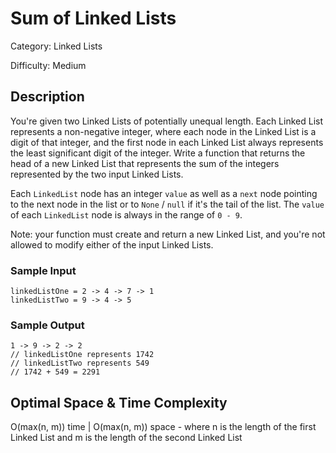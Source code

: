 # Sum of Linked Lists

Category: Linked Lists

Difficulty: Medium

## Description

You're given two Linked Lists of potentially unequal length. Each Linked List
represents a non-negative integer, where each node in the Linked List is a
digit of that integer, and the first node in each Linked List always
represents the least significant digit of the integer. Write a function that
returns the head of a new Linked List that represents the sum of the integers
represented by the two input Linked Lists.

Each `LinkedList` node has an integer `value` as well as
a `next` node pointing to the next node in the list or to
`None` / `null` if it's the tail of the list. The
`value` of each `LinkedList` node is always in the range
of `0 - 9`.

Note: your function must create and return a new Linked List, and you're not
allowed to modify either of the input Linked Lists.


### Sample Input
```
linkedListOne = 2 -> 4 -> 7 -> 1
linkedListTwo = 9 -> 4 -> 5
```

### Sample Output
```
1 -> 9 -> 2 -> 2
// linkedListOne represents 1742
// linkedListTwo represents 549
// 1742 + 549 = 2291
```

## Optimal Space & Time Complexity

O(max(n, m)) time | O(max(n, m)) space - where n is the length of the first Linked List and m is the length of the second Linked List
